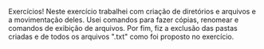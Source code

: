 Exercícios!
Neste exercício trabalhei com criação de diretórios e arquivos e a movimentação deles.
Usei comandos para fazer cópias, renomear e comandos de exibição de arquivos.
Por fim, fiz a exclusão das pastas criadas e de todos os arquivos ".txt" como foi proposto no exercício.